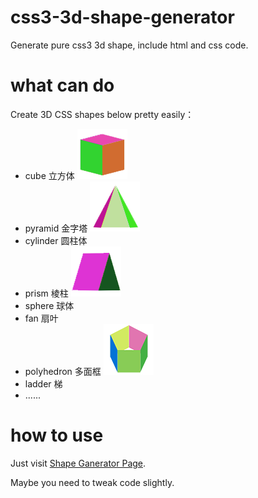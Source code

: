 # css3-3d-shape-generator

Generate pure css3 3d shape, include html and css code.

# what can do

Create 3D CSS shapes below pretty easily：

+ cube 立方体 ![image](images/cube.png)
+ pyramid 金字塔 ![image](images/pyramid.png)
+ cylinder 圆柱体
+ prism 棱柱 ![image](images/prism.png)
+ sphere 球体
+ fan 扇叶
+ polyhedron 多面框 ![image](images/polyhedron.png)
+ ladder 梯
+ ......

# how to use

Just visit [Shape Ganerator Page](http://tt-cc.cn/css3-3d-shape-generator/).

Maybe you need to tweak code slightly.